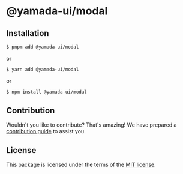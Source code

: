 # @yamada-ui/modal

## Installation

```sh
$ pnpm add @yamada-ui/modal
```

or

```sh
$ yarn add @yamada-ui/modal
```

or

```sh
$ npm install @yamada-ui/modal
```

## Contribution

Wouldn't you like to contribute? That's amazing! We have prepared a [contribution guide](https://github.com/yamada-ui/yamada-ui/blob/main/CONTRIBUTING.md) to assist you.

## License

This package is licensed under the terms of the
[MIT license](https://github.com/yamada-ui/yamada-ui/blob/main/LICENSE).
